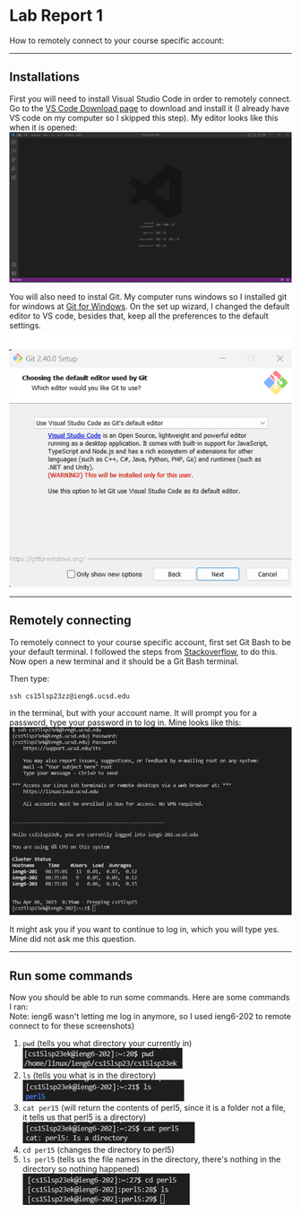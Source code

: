 # Lab Report 1
How to remotely connect to your course specific account:  
***

  Installations
  -------------
  First you will need to install Visual Studio Code in order to remotely connect. Go to the [VS Code Download page](https://code.visualstudio.com/download) to download and install it (I already have VS code on my computer so I skipped this step).
My editor looks like this when it is opened:
  ![Image](VScodeSC.png)
  
  You will also need to instal Git. My computer runs windows so I installed git for windows at [Git for Windows](https://gitforwindows.org/).
On the set up wizard, I changed the default editor to VS code, besides that, keep all the preferences to the default settings.
  ![Image](GitInstall.png)
  
***
  ## Remotely connecting  
  To remotely connect to your course specific account, first set Git Bash to be your default terminal. I followed the steps from [Stackoverflow](https://stackoverflow.com/a/50527994), to do this.
Now open a new terminal and it should be a Git Bash terminal.

Then type: 
```
ssh cs15lsp23zz@ieng6.ucsd.edu
```
in the terminal, but with your account name. It will prompt you for a password, type your password in to log in. Mine looks like this:
  ![Image](terminalSC1.png)
  
  It might ask you if you want to continue to log in, which you will type yes. Mine did not ask me this question.
  
***
  ## Run some commands
Now you should be able to run some commands. Here are some commands I ran:  
Note: ieng6 wasn't letting me log in anymore, so I used ieng6-202 to remote connect to for these screenshots)  
1) ```pwd``` 
  (tells you what directory your currently in)  
![Image](terminalSC3.png)  
2) ```ls``` 
  (tells you what is in the directory)  
![Image](terminalSC4.png)  
3) ```cat per15``` 
  (will return the contents of perl5, since it is a folder not a file, it tells us that perl5 is a directory)  
![Image](terminalSC5.png)  
4) ```cd per15``` 
  (changes the directory to perl5)  
5) ```ls perl5``` 
  (tells us the file names in the directory, there's nothing in the directory so nothing happened)  
![Image](terminalSC6.png)
